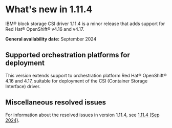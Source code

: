 # What's new in 1.11.4

IBM® block storage CSI driver 1.11.4 is a minor release that adds support for Red Hat® OpenShift® v4.16 and v4.17.</br>

**General availability date:** September 2024

## Supported orchestration platforms for deployment

This version extends support to orchestration platform Red Hat® OpenShift® 4.16 and 4.17, suitable for deployment of the CSI (Container Storage Interface) driver.

## Miscellaneous resolved issues

For information about the resolved issues in version 1.11.4, see [1.11.4 (Sep 2024)](changelog_1.11.4.md).
